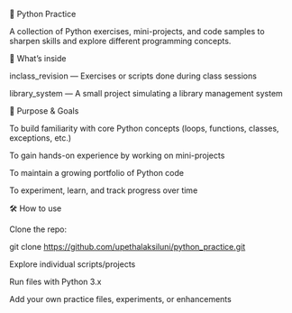 📘 Python Practice

A collection of Python exercises, mini-projects, and code samples to sharpen skills and explore different programming concepts.

🧩 What’s inside

inclass_revision — Exercises or scripts done during class sessions

library_system — A small project simulating a library management system

🎯 Purpose & Goals

To build familiarity with core Python concepts (loops, functions, classes, exceptions, etc.)

To gain hands-on experience by working on mini-projects

To maintain a growing portfolio of Python code

To experiment, learn, and track progress over time

🛠️ How to use

Clone the repo:

git clone https://github.com/upethalaksiluni/python_practice.git


Explore individual scripts/projects

Run files with Python 3.x

Add your own practice files, experiments, or enhancements
